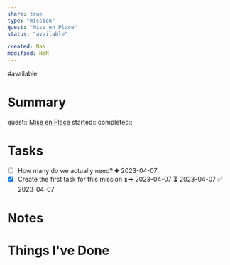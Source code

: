 ```yaml
---
share: true
type: "mission"
quest: "Mise en Place"
status: "available"

created: NaN 
modified: NaN
---
```

#available 
# Summary
quest:: [Mise en Place](./Mise%20en%20Place.md)
started:: 
completed::
# Tasks
- [ ] How many do we actually need? ➕ 2023-04-07
- [x] Create the first task for this mission ⏫ ➕ 2023-04-07 ⏳ 2023-04-07 ✅ 2023-04-07

# Notes

# Things I've Done